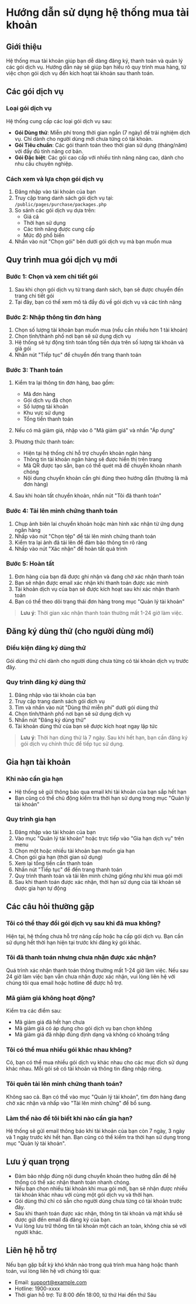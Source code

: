 # Hướng dẫn sử dụng hệ thống mua tài khoản

## Giới thiệu

Hệ thống mua tài khoản giúp bạn dễ dàng đăng ký, thanh toán và quản lý các gói dịch vụ. Hướng dẫn này sẽ giúp bạn hiểu rõ quy trình mua hàng, từ việc chọn gói dịch vụ đến kích hoạt tài khoản sau thanh toán.

## Các gói dịch vụ

### Loại gói dịch vụ

Hệ thống cung cấp các loại gói dịch vụ sau:

- **Gói Dùng thử**: Miễn phí trong thời gian ngắn (7 ngày) để trải nghiệm dịch vụ. Chỉ dành cho người dùng mới chưa từng có tài khoản.
- **Gói Tiêu chuẩn**: Các gói thanh toán theo thời gian sử dụng (tháng/năm) với đầy đủ tính năng cơ bản.
- **Gói Đặc biệt**: Các gói cao cấp với nhiều tính năng nâng cao, dành cho nhu cầu chuyên nghiệp.

### Cách xem và lựa chọn gói dịch vụ

1. Đăng nhập vào tài khoản của bạn
2. Truy cập trang danh sách gói dịch vụ tại: `/public/pages/purchase/packages.php`
3. So sánh các gói dịch vụ dựa trên:
   - Giá cả
   - Thời hạn sử dụng
   - Các tính năng được cung cấp
   - Mức độ phổ biến
4. Nhấn vào nút "Chọn gói" bên dưới gói dịch vụ mà bạn muốn mua

## Quy trình mua gói dịch vụ mới

### Bước 1: Chọn và xem chi tiết gói

1. Sau khi chọn gói dịch vụ từ trang danh sách, bạn sẽ được chuyển đến trang chi tiết gói
2. Tại đây, bạn có thể xem mô tả đầy đủ về gói dịch vụ và các tính năng

### Bước 2: Nhập thông tin đơn hàng

1. Chọn số lượng tài khoản bạn muốn mua (nếu cần nhiều hơn 1 tài khoản)
2. Chọn tỉnh/thành phố nơi bạn sẽ sử dụng dịch vụ
3. Hệ thống sẽ tự động tính toán tổng tiền dựa trên số lượng tài khoản và giá gói
4. Nhấn nút "Tiếp tục" để chuyển đến trang thanh toán

### Bước 3: Thanh toán

1. Kiểm tra lại thông tin đơn hàng, bao gồm:
   - Mã đơn hàng
   - Gói dịch vụ đã chọn
   - Số lượng tài khoản
   - Khu vực sử dụng
   - Tổng tiền thanh toán
   
2. Nếu có mã giảm giá, nhập vào ô "Mã giảm giá" và nhấn "Áp dụng"

3. Phương thức thanh toán:
   - Hiện tại hệ thống chỉ hỗ trợ chuyển khoản ngân hàng
   - Thông tin tài khoản ngân hàng sẽ được hiển thị trên trang
   - Mã QR được tạo sẵn, bạn có thể quét mã để chuyển khoản nhanh chóng
   - Nội dung chuyển khoản cần ghi đúng theo hướng dẫn (thường là mã đơn hàng)

4. Sau khi hoàn tất chuyển khoản, nhấn nút "Tôi đã thanh toán"

### Bước 4: Tải lên minh chứng thanh toán

1. Chụp ảnh biên lai chuyển khoản hoặc màn hình xác nhận từ ứng dụng ngân hàng
2. Nhấp vào nút "Chọn tệp" để tải lên minh chứng thanh toán
3. Kiểm tra lại ảnh đã tải lên để đảm bảo thông tin rõ ràng
4. Nhấp vào nút "Xác nhận" để hoàn tất quá trình

### Bước 5: Hoàn tất

1. Đơn hàng của bạn đã được ghi nhận và đang chờ xác nhận thanh toán
2. Bạn sẽ nhận được email xác nhận khi thanh toán được xác minh
3. Tài khoản dịch vụ của bạn sẽ được kích hoạt sau khi xác nhận thanh toán
4. Bạn có thể theo dõi trạng thái đơn hàng trong mục "Quản lý tài khoản"

> **Lưu ý**: Thời gian xác nhận thanh toán thường mất 1-24 giờ làm việc.

## Đăng ký dùng thử (cho người dùng mới)

### Điều kiện đăng ký dùng thử

Gói dùng thử chỉ dành cho người dùng chưa từng có tài khoản dịch vụ trước đây.

### Quy trình đăng ký dùng thử

1. Đăng nhập vào tài khoản của bạn
2. Truy cập trang danh sách gói dịch vụ
3. Tìm và nhấn vào nút "Dùng thử miễn phí" dưới gói dùng thử
4. Chọn tỉnh/thành phố nơi bạn sẽ sử dụng dịch vụ
5. Nhấn nút "Đăng ký dùng thử"
6. Tài khoản dùng thử của bạn sẽ được kích hoạt ngay lập tức

> **Lưu ý**: Thời hạn dùng thử là 7 ngày. Sau khi hết hạn, bạn cần đăng ký gói dịch vụ chính thức để tiếp tục sử dụng.

## Gia hạn tài khoản

### Khi nào cần gia hạn

- Hệ thống sẽ gửi thông báo qua email khi tài khoản của bạn sắp hết hạn
- Bạn cũng có thể chủ động kiểm tra thời hạn sử dụng trong mục "Quản lý tài khoản"

### Quy trình gia hạn

1. Đăng nhập vào tài khoản của bạn
2. Vào mục "Quản lý tài khoản" hoặc trực tiếp vào "Gia hạn dịch vụ" trên menu
3. Chọn một hoặc nhiều tài khoản bạn muốn gia hạn
4. Chọn gói gia hạn (thời gian sử dụng)
5. Xem lại tổng tiền cần thanh toán
6. Nhấn nút "Tiếp tục" để đến trang thanh toán
7. Quy trình thanh toán và tải lên minh chứng giống như khi mua gói mới
8. Sau khi thanh toán được xác nhận, thời hạn sử dụng của tài khoản sẽ được gia hạn tự động

## Các câu hỏi thường gặp

### Tôi có thể thay đổi gói dịch vụ sau khi đã mua không?

Hiện tại, hệ thống chưa hỗ trợ nâng cấp hoặc hạ cấp gói dịch vụ. Bạn cần sử dụng hết thời hạn hiện tại trước khi đăng ký gói khác.

### Tôi đã thanh toán nhưng chưa nhận được xác nhận?

Quá trình xác nhận thanh toán thông thường mất 1-24 giờ làm việc. Nếu sau 24 giờ làm việc bạn vẫn chưa nhận được xác nhận, vui lòng liên hệ với chúng tôi qua email hoặc hotline để được hỗ trợ.

### Mã giảm giá không hoạt động?

Kiểm tra các điểm sau:
- Mã giảm giá đã hết hạn chưa
- Mã giảm giá có áp dụng cho gói dịch vụ bạn chọn không
- Mã giảm giá đã nhập đúng định dạng và không có khoảng trắng

### Tôi có thể mua nhiều gói khác nhau không?

Có, bạn có thể mua nhiều gói dịch vụ khác nhau cho các mục đích sử dụng khác nhau. Mỗi gói sẽ có tài khoản và thông tin đăng nhập riêng.

### Tôi quên tải lên minh chứng thanh toán?

Không sao cả. Bạn có thể vào mục "Quản lý tài khoản", tìm đơn hàng đang chờ xác nhận và nhấp vào "Tải lên minh chứng" để bổ sung.

### Làm thế nào để tôi biết khi nào cần gia hạn?

Hệ thống sẽ gửi email thông báo khi tài khoản của bạn còn 7 ngày, 3 ngày và 1 ngày trước khi hết hạn. Bạn cũng có thể kiểm tra thời hạn sử dụng trong mục "Quản lý tài khoản".

## Lưu ý quan trọng

- Đảm bảo nhập đúng nội dung chuyển khoản theo hướng dẫn để hệ thống có thể xác nhận thanh toán nhanh chóng.
- Nếu bạn chọn nhiều tài khoản khi mua gói mới, bạn sẽ nhận được nhiều tài khoản khác nhau với cùng một gói dịch vụ và thời hạn.
- Gói dùng thử chỉ có sẵn cho người dùng chưa từng có tài khoản trước đây.
- Sau khi thanh toán được xác nhận, thông tin tài khoản và mật khẩu sẽ được gửi đến email đã đăng ký của bạn.
- Vui lòng lưu trữ thông tin tài khoản một cách an toàn, không chia sẻ với người khác.

## Liên hệ hỗ trợ

Nếu bạn gặp bất kỳ khó khăn nào trong quá trình mua hàng hoặc thanh toán, vui lòng liên hệ với chúng tôi qua:

- Email: support@example.com
- Hotline: 1900-xxxx
- Thời gian hỗ trợ: Từ 8:00 đến 18:00, từ thứ Hai đến thứ Sáu
